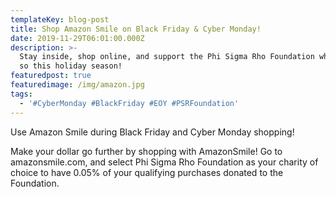 ```yaml
---
templateKey: blog-post
title: Shop Amazon Smile on Black Friday & Cyber Monday!
date: 2019-11-29T06:01:00.000Z
description: >-
  Stay inside, shop online, and support the Phi Sigma Rho Foundation while doing
  so this holiday season! 
featuredpost: true
featuredimage: /img/amazon.jpg
tags:
  - '#CyberMonday #BlackFriday #EOY #PSRFoundation'
---
```

Use Amazon Smile during Black Friday and Cyber Monday shopping!

Make your dollar go further by shopping with AmazonSmile! Go to amazonsmile.com, and select Phi Sigma Rho Foundation as your charity of choice to have 0.05% of your qualifying purchases donated to the Foundation.
